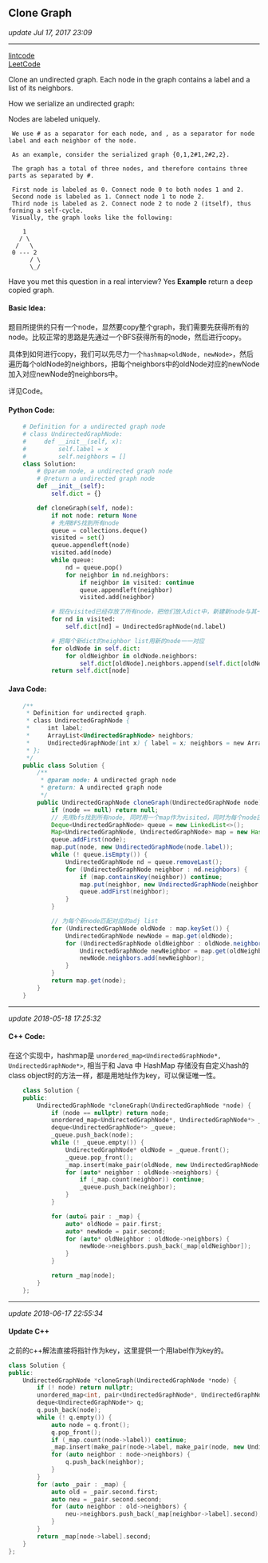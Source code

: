 ## Clone Graph
_update Jul 17, 2017 23:09_

---
[lintcode](http://www.lintcode.com/en/problem/clone-graph/#)   
[LeetCode](https://leetcode.com/problems/clone-graph/description/)  

Clone an undirected graph. Each node in the graph contains a label and a list of its neighbors.

How we serialize an undirected graph:

Nodes are labeled uniquely.

     We use # as a separator for each node, and , as a separator for node label and each neighbor of the node.

     As an example, consider the serialized graph {0,1,2#1,2#2,2}.

     The graph has a total of three nodes, and therefore contains three parts as separated by #.

     First node is labeled as 0. Connect node 0 to both nodes 1 and 2.
     Second node is labeled as 1. Connect node 1 to node 2.
     Third node is labeled as 2. Connect node 2 to node 2 (itself), thus forming a self-cycle.
     Visually, the graph looks like the following:

        1
       / \
      /   \
     0 --- 2
          / \
          \_/
Have you met this question in a real interview? Yes
**Example**
return a deep copied graph.

#### Basic Idea:
题目所提供的只有一个node，显然要copy整个graph，我们需要先获得所有的node。比较正常的思路是先通过一个BFS获得所有的node，然后进行copy。

具体到如何进行copy，我们可以先尽力一个`hashmap<oldNode, newNode>`，然后遍历每个oldNode的neighbors，把每个neighbors中的oldNode对应的newNode加入对应newNode的neighbors中。

详见Code。

#### Python Code:
```python
    # Definition for a undirected graph node
    # class UndirectedGraphNode:
    #     def __init__(self, x):
    #         self.label = x
    #         self.neighbors = []
    class Solution:
        # @param node, a undirected graph node
        # @return a undirected graph node
        def __init__(self):
            self.dict = {}

        def cloneGraph(self, node):
            if not node: return None
            # 先用BFS找到所有node
            queue = collections.deque()
            visited = set()
            queue.appendleft(node)
            visited.add(node)
            while queue:
                nd = queue.pop()
                for neighbor in nd.neighbors:
                    if neighbor in visited: continue
                    queue.appendleft(neighbor)
                    visited.add(neighbor)

            # 现在visited已经存放了所有node，把他们放入dict中，新建新node与其一一对应
            for nd in visited:
                self.dict[nd] = UndirectedGraphNode(nd.label)

            # 把每个新dict的neighbor list用新的node一一对应
            for oldNode in self.dict:
                for oldNeighbor in oldNode.neighbors:
                    self.dict[oldNode].neighbors.append(self.dict[oldNeighbor])
            return self.dict[node]
```

#### Java Code:
```java
    /**
     * Definition for undirected graph.
     * class UndirectedGraphNode {
     *     int label;
     *     ArrayList<UndirectedGraphNode> neighbors;
     *     UndirectedGraphNode(int x) { label = x; neighbors = new ArrayList<UndirectedGraphNode>(); }
     * };
     */
    public class Solution {
        /**
         * @param node: A undirected graph node
         * @return: A undirected graph node
         */
        public UndirectedGraphNode cloneGraph(UndirectedGraphNode node) {
            if (node == null) return null;
            // 先用bfs找到所有node, 同时用一个map作为visited，同时为每个node匹配新的node
            Deque<UndirectedGraphNode> queue = new LinkedList<>();
            Map<UndirectedGraphNode, UndirectedGraphNode> map = new HashMap<>();
            queue.addFirst(node);
            map.put(node, new UndirectedGraphNode(node.label));
            while (! queue.isEmpty()) {
                UndirectedGraphNode nd = queue.removeLast();
                for (UndirectedGraphNode neighbor : nd.neighbors) {
                    if (map.containsKey(neighbor)) continue;
                    map.put(neighbor, new UndirectedGraphNode(neighbor.label));
                    queue.addFirst(neighbor);
                }
            }

            // 为每个新node匹配对应的adj list
            for (UndirectedGraphNode oldNode : map.keySet()) {
                UndirectedGraphNode newNode = map.get(oldNode);
                for (UndirectedGraphNode oldNeighbor : oldNode.neighbors) {
                    UndirectedGraphNode newNeighbor = map.get(oldNeighbor);
                    newNode.neighbors.add(newNeighbor);
                }
            }
            return map.get(node);
        }
    }
```

---
_update 2018-05-18 17:25:32_

#### C++ Code:
在这个实现中，hashmap是 `unordered_map<UndirectedGraphNode*, UndirectedGraphNode*>`, 相当于和 Java 中 HashMap 存储没有自定义hash的class object时的方法一样，都是用地址作为key，可以保证唯一性。
```cpp
    class Solution {
    public:
        UndirectedGraphNode *cloneGraph(UndirectedGraphNode *node) {
            if (node == nullptr) return node;
            unordered_map<UndirectedGraphNode*, UndirectedGraphNode*> _map;
            deque<UndirectedGraphNode*> _queue;
            _queue.push_back(node);
            while (! _queue.empty()) {
                UndirectedGraphNode* oldNode = _queue.front();
                _queue.pop_front();
                _map.insert(make_pair(oldNode, new UndirectedGraphNode(oldNode->label)));
                for (auto* neighbor : oldNode->neighbors) {
                    if (_map.count(neighbor)) continue;
                    _queue.push_back(neighbor);
                }
            }

            for (auto& pair : _map) {
                auto* oldNode = pair.first;
                auto* newNode = pair.second;
                for (auto* oldNeighbor : oldNode->neighbors) {
                    newNode->neighbors.push_back(_map[oldNeighbor]);
                }
            }

            return _map[node];
        }
    };
```

___
_update 2018-06-17 22:55:34_

#### Update C++
之前的c++解法直接将指针作为key，这里提供一个用label作为key的。
```cpp
class Solution {
public:
    UndirectedGraphNode *cloneGraph(UndirectedGraphNode *node) {
        if (! node) return nullptr;
        unordered_map<int, pair<UndirectedGraphNode*, UndirectedGraphNode*>> _map;
        deque<UndirectedGraphNode*> q;
        q.push_back(node);
        while (! q.empty()) {
            auto node = q.front();
            q.pop_front();
            if (_map.count(node->label)) continue;
            _map.insert(make_pair(node->label, make_pair(node, new UndirectedGraphNode(node->label))));
            for (auto neighbor : node->neighbors) {
                q.push_back(neighbor);
            }
        }
        for (auto _pair : _map) {
            auto old = _pair.second.first;
            auto neu = _pair.second.second;
            for (auto neighbor : old->neighbors) {
                neu->neighbors.push_back(_map[neighbor->label].second);
            }
        }
        return _map[node->label].second;
    }
};
```
